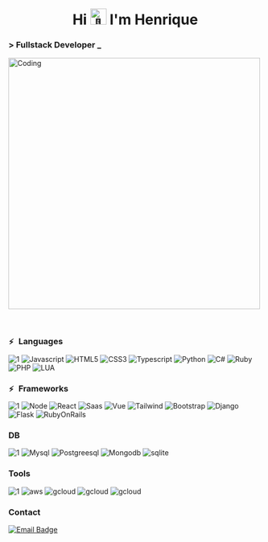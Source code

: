 <h1 align="center">Hi 
<picture>
  <source srcset="https://fonts.gstatic.com/s/e/notoemoji/latest/1fae1/512.webp" type="image/webp">
  <img src="https://fonts.gstatic.com/s/e/notoemoji/latest/1fae1/512.gif" alt="🫡" width="32" height="32">
</picture>
I'm Henrique</h1>

<h3 align="left">> Fullstack Developer _</h3>

<img align="center" alt="Coding" width="500" src="https://camo.githubusercontent.com/19db51af5f90f1b152bc0b9078f5fe97053955be5074f03f17019c70345bdcdb/68747470733a2f2f6d69726f2e6d656469756d2e636f6d2f6d61782f313336302f302a37513379765349765f7430696f4a2d5a2e676966">

&nbsp;

<h3 align="left">
    <picture>
        <source srcset="https://fonts.gstatic.com/s/e/notoemoji/latest/26a1/512.webp" type="image/webp">
            <img src="https://fonts.gstatic.com/s/e/notoemoji/latest/26a1/512.gif" alt="⚡" width="16" height="16">
    </picture>
Languages
</h3>

![1](https://img.shields.io/badge/-red) ![Javascript](https://img.shields.io/badge/JavaScript-F7DF1E?style=for-the-badge&logo=javascript&logoColor=black)  ![HTML5](https://img.shields.io/badge/HTML5-E34F26?style=for-the-badge&logo=html5&logoColor=white) ![CSS3](https://img.shields.io/badge/CSS3-1572B6?style=for-the-badge&logo=css3&logoColor=white) ![Typescript](https://img.shields.io/badge/TypeScript-007ACC?style=for-the-badge&logo=typescript&logoColor=white) 
![Python](https://img.shields.io/badge/Python-14354C?style=for-the-badge&logo=python&logoColor=white) ![C#](https://img.shields.io/badge/C%23-239120?style=for-the-badge&logo=c-sharp&logoColor=white) ![Ruby](https://img.shields.io/badge/Ruby-CC342D?style=for-the-badge&logo=ruby&logoColor=white) ![PHP](https://img.shields.io/badge/PHP-777BB4?style=for-the-badge&logo=php&logoColor=white) ![LUA](https://img.shields.io/badge/Lua-2C2D72?style=for-the-badge&logo=lua&logoColor=white)

<h3 align="left">
    <picture>
        <source srcset="https://fonts.gstatic.com/s/e/notoemoji/latest/26a1/512.webp" type="image/webp">
            <img src="https://fonts.gstatic.com/s/e/notoemoji/latest/26a1/512.gif" alt="⚡" width="16" height="16">
    </picture>
Frameworks
</h3>

![1](https://img.shields.io/badge/-red) ![Node](https://img.shields.io/badge/Node.js-43853D?style=for-the-badge&logo=node.js&logoColor=white) ![React]( https://img.shields.io/badge/React-20232A?style=for-the-badge&logo=react&logoColor=61DAFB) ![Saas](https://img.shields.io/badge/Sass-CC6699?style=for-the-badge&logo=sass&logoColor=white) ![Vue](https://img.shields.io/badge/Vue.js-35495E?style=for-the-badge&logo=vue.js&logoColor=4FC08D) ![Tailwind](https://img.shields.io/badge/Tailwind_CSS-38B2AC?style=for-the-badge&logo=tailwind-css&logoColor=white) ![Bootstrap](https://img.shields.io/badge/Bootstrap-563D7C?style=for-the-badge&logo=bootstrap&logoColor=white) ![Django](https://img.shields.io/badge/Django-092E20?style=for-the-badge&logo=django&logoColor=white) ![Flask](https://img.shields.io/badge/Flask-000000?style=for-the-badge&logo=flask&logoColor=white) ![RubyOnRails](https://img.shields.io/badge/Ruby_on_Rails-CC0000?style=for-the-badge&logo=ruby-on-rails&logoColor=white)  

<h3 align="left">DB</h3>

![1](https://img.shields.io/badge/-red) ![Mysql](https://img.shields.io/badge/MySQL-00000F?style=for-the-badge&logo=mysql&logoColor=white) ![Postgreesql](https://img.shields.io/badge/PostgreSQL-316192?style=for-the-badge&logo=postgresql&logoColor=white) ![Mongodb](https://img.shields.io/badge/MongoDB-4EA94B?style=for-the-badge&logo=mongodb&logoColor=white) ![sqlite](https://img.shields.io/badge/SQLite-07405E?style=for-the-badge&logo=sqlite&logoColor=white)       

<h3 align="left">Tools</h3>

![1](https://img.shields.io/badge/-red) ![aws](https://img.shields.io/badge/Amazon_AWS-232F3E?style=for-the-badge&logo=amazon-aws&logoColor=white) ![gcloud](https://img.shields.io/badge/Google_Cloud-4285F4?style=for-the-badge&logo=google-cloud&logoColor=white) 
![gcloud](https://img.shields.io/badge/firebase-C22127?style=for-the-badge&logo=firebase&logoColor=red) ![gcloud](https://img.shields.io/badge/Microsoft_Azure-0089D6?style=for-the-badge&logo=microsoft-azure&logoColor=white) 


<h3 align="left">Contact</h3>

[![Email Badge](https://img.shields.io/badge/e--mail-0078D4?style=for-the-badge&logo=Gmail&logoColor=white)](mailto:he_rp@outlook.com)  
